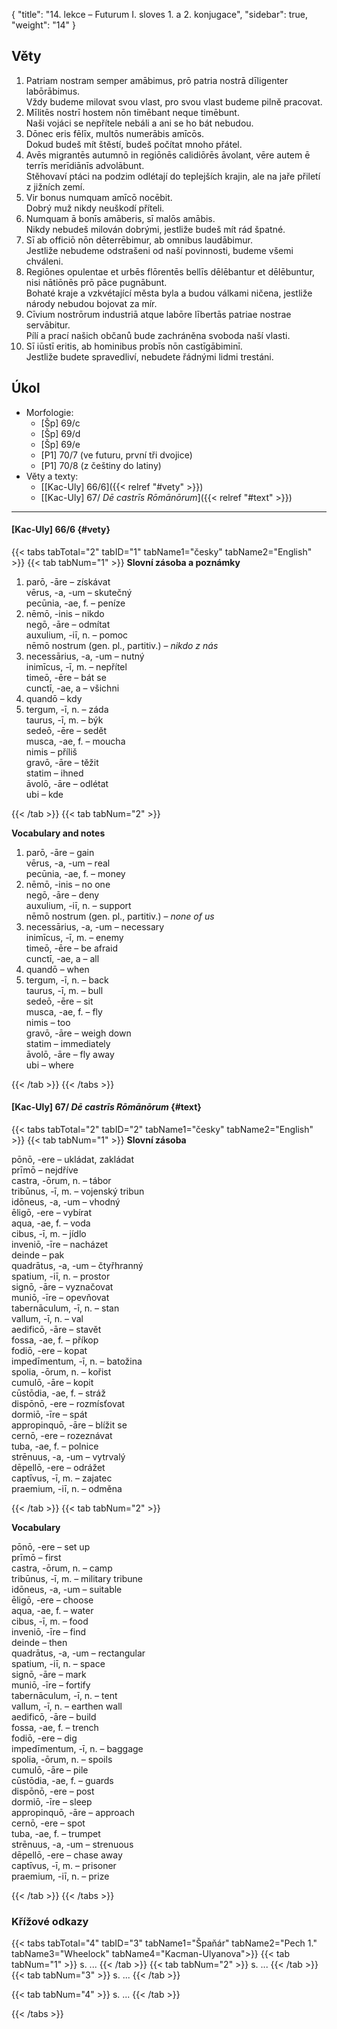 {
    "title": "14. lekce – Futurum I. sloves 1. a 2. konjugace",
    "sidebar": true,
    "weight": "14"
}

## Věty

1. Patriam nostram semper amābimus, prō patria nostrā dīligenter labōrābimus.  
   Vždy budeme milovat svou vlast, pro svou vlast budeme pilně pracovat. 
2. Mīlitēs nostrī hostem nōn timēbant neque timēbunt.  
   Naši vojáci se nepřítele nebáli a ani se ho bát nebudou. 
3. Dōnec eris fēlīx, multōs numerābis amīcōs.  
   Dokud budeš mít štěstí, budeš počítat mnoho přátel. 
4. Avēs migrantēs autumnō in regiōnēs calidiōrēs āvolant, vēre autem ē terrīs merīdiānīs advolābunt.  
   Stěhovaví ptáci na podzim odlétají do teplejších krajin, ale na jaře přiletí z jižních zemí.   
5. Vir bonus numquam amīcō nocēbit.  
   Dobrý muž nikdy neuškodí příteli. 
6. Numquam ā bonīs amāberis, sī malōs amābis.  
   Nikdy nebudeš milován dobrými, jestliže budeš mít rád špatné. 
7. Sī ab officiō nōn dēterrēbimur, ab omnibus laudābimur.   
   Jestliže nebudeme odstrašeni od naší povinnosti, budeme všemi chváleni. 
8. Regiōnes opulentae et urbēs flōrentēs bellīs dēlēbantur et dēlēbuntur, nisi nātiōnēs prō pāce pugnābunt.   
   Bohaté kraje a vzkvétající města byla a budou válkami ničena, jestliže národy nebudou bojovat za mír. 
9. Cīvium nostrōrum industriā atque labōre lībertās patriae nostrae servābitur.  
   Pílí a prací našich občanů bude zachráněna svoboda naší vlasti. 
10. Sī iūstī eritis, ab hominibus probīs nōn castīgābiminī.  
    Jestliže budete spravedliví, nebudete řádnými lidmi trestáni. 



## Úkol

- Morfologie:
  - [Šp] 69/c
  - [Šp] 69/d
  - [Šp] 69/e
  - [P1] 70/7 (ve futuru, první tři dvojice)
  - [P1] 70/8 (z češtiny do latiny)
- Věty a texty:
  - [[Kac-Uly] 66/6]({{< relref "#vety" >}})
  - [[Kac-Uly] 67/ *Dē castrīs Rōmānōrum*]({{< relref "#text" >}})



---



#### [Kac-Uly] 66/6 {#vety} 

{{< tabs tabTotal="2" tabID="1" tabName1="česky" tabName2="English" >}}
{{< tab tabNum="1" >}}
**Slovní zásoba a poznámky**

1. parō, -āre – získávat     
   vērus, -a, -um – skutečný     
   pecūnia, -ae, f. – peníze 
2. nēmō, -inis – nikdo    
   negō, -āre – odmítat    
   auxulium, -iī, n. – pomoc   
   nēmō nostrum (gen. pl., partitiv.) – *nikdo z nás*  
3. necessārius, -a, -um – nutný     
   inimīcus, -ī, m. – nepřítel    
   timeō, -ēre – bát se    
   cunctī, -ae, a – všichni 
4. quandō – kdy 
5. tergum, -ī, n. – záda    
   taurus, -ī, m. – býk    
   sedeō, -ēre – sedět    
   musca, -ae, f. – moucha    
   nimis – příliš   
   gravō, -āre – těžit     
   statim – ihned   
   āvolō, -āre – odlétat    
   ubi – kde 

{{< /tab >}}
{{< tab tabNum="2" >}}

**Vocabulary and notes** 

1. parō, -āre – gain    
   vērus, -a, -um – real   
   pecūnia, -ae, f. – money
2. nēmō, -inis – no one   
   negō, -āre – deny   
   auxulium, -iī, n. – support  
   nēmō nostrum (gen. pl., partitiv.) – *none of us* 
3. necessārius, -a, -um – necessary    
   inimīcus, -ī, m. – enemy    
   timeō, -ēre – be afraid   
   cunctī, -ae, a – all 
4. quandō – when
5. tergum, -ī, n. – back   
   taurus, -ī, m. – bull    
   sedeō, -ēre – sit    
   musca, -ae, f. – fly   
   nimis – too   
   gravō, -āre – weigh down    
   statim – immediately   
   āvolō, -āre – fly away   
   ubi – where

{{< /tab >}}
{{< /tabs >}}

#### [Kac-Uly] 67/ *Dē castrīs Rōmānōrum* {#text}

{{< tabs tabTotal="2" tabID="2" tabName1="česky" tabName2="English" >}}
{{< tab tabNum="1" >}}
**Slovní zásoba**

pōnō, -ere – ukládat, zakládat   
prīmō – nejdříve    
castra, -ōrum, n. – tábor   
tribūnus, -ī, m. – vojenský tribun   
idōneus, -a, -um – vhodný    
ēligō, -ere – vybírat     
aqua, -ae, f. – voda  
cibus, -ī, m. – jídlo    
inveniō, -īre – nacházet    
deinde – pak     
quadrātus, -a, -um – čtyřhranný    
spatium, -iī, n. – prostor     
signō, -āre – vyznačovat    
muniō, -īre – opevňovat     
tabernāculum, -ī, n. – stan     
vallum, -ī, n. – val    
aedificō, -āre – stavět     
fossa, -ae, f. – příkop    
fodiō, -ere – kopat    
impedīmentum, -ī, n. – batožina     
spolia, -ōrum, n. – kořist     
cumulō, -āre – kopit   
cūstōdia, -ae, f. – stráž    
dispōnō, -ere – rozmísťovat    
dormiō, -īre – spát     
appropinquō, -āre – blížit se     
cernō, -ere – rozeznávat   
tuba, -ae, f. – polnice   
strēnuus, -a, -um – vytrvalý     
dēpellō, -ere – odrážet   
captīvus, -ī, m. – zajatec     
praemium, -iī, n. – odměna 

{{< /tab >}}
{{< tab tabNum="2" >}}

**Vocabulary** 

pōnō, -ere – set up   
prīmō – first   
castra, -ōrum, n. – camp   
tribūnus, -ī, m. – military tribune    
idōneus, -a, -um – suitable   
ēligō, -ere – choose    
aqua, -ae, f. – water   
cibus, -ī, m. – food   
inveniō, -īre – find    
deinde – then    
quadrātus, -a, -um – rectangular    
spatium, -iī, n. – space    
signō, -āre – mark   
muniō, -īre – fortify    
tabernāculum, -ī, n. – tent    
vallum, -ī, n. – earthen wall    
aedificō, -āre – build    
fossa, -ae, f. – trench    
fodiō, -ere – dig    
impedīmentum, -ī, n. – baggage    
spolia, -ōrum, n. – spoils    
cumulō, -āre – pile    
cūstōdia, -ae, f. – guards   
dispōnō, -ere – post   
dormiō, -īre – sleep    
appropinquō, -āre – approach    
cernō, -ere – spot    
tuba, -ae, f. – trumpet    
strēnuus, -a, -um – strenuous    
dēpellō, -ere – chase away    
captīvus, -ī, m. – prisoner    
praemium, -iī, n. – prize

{{< /tab >}}
{{< /tabs >}}



### Křížové odkazy  

{{< tabs tabTotal="4" tabID="3" tabName1="Špaňár" tabName2="Pech 1." tabName3="Wheelock" tabName4="Kacman-Ulyanova">}}
{{< tab tabNum="1" >}}
s. ...
{{< /tab >}}
{{< tab tabNum="2" >}}
s. ...
{{< /tab >}}
{{< tab tabNum="3" >}}
s. ...
{{< /tab >}}

{{< tab tabNum="4" >}}
s. ...
{{< /tab >}}

{{< /tabs >}}





